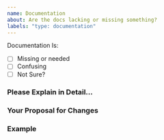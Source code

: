 ```yaml
---
name: Documentation
about: Are the docs lacking or missing something?
labels: "type: documentation"
---
```


Documentation Is:

<!-- Please place an x (no spaces!) in all [ ] that apply -->

- [ ] Missing or needed
- [ ] Confusing
- [ ] Not Sure?

### Please Explain in Detail...

### Your Proposal for Changes

### Example

<!--
  Provide a link to a live example demonstrating the issue or feature to be documented:
  https://codepen.io/pen?template=JXVYzq
-->
